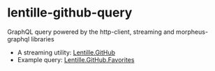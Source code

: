 # lentille-github-query

GraphQL query powered by the http-client, streaming and morpheus-graphql libraries

- A streaming utility: [Lentille.GitHub](./src/Lentille/GitHub.hs)
- Example query: [Lentille.GitHub.Favorites](./src/Lentille/GitHub/Favorites.hs)
